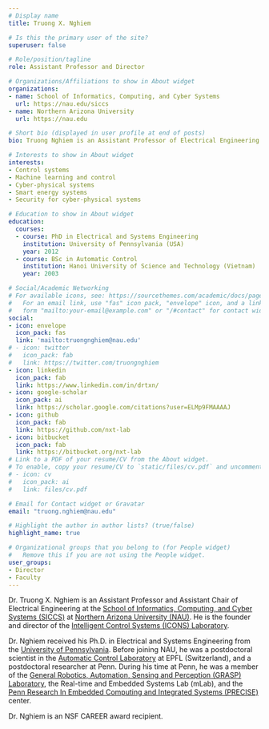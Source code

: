 ```yaml
---
# Display name
title: Truong X. Nghiem

# Is this the primary user of the site?
superuser: false

# Role/position/tagline
role: Assistant Professor and Director

# Organizations/Affiliations to show in About widget
organizations:
- name: School of Informatics, Computing, and Cyber Systems
  url: https://nau.edu/siccs
- name: Northern Arizona University
  url: https://nau.edu

# Short bio (displayed in user profile at end of posts)
bio: Truong Nghiem is an Assistant Professor of Electrical Engineering and the director of the ICONS Lab.

# Interests to show in About widget
interests:
- Control systems
- Machine learning and control
- Cyber-physical systems
- Smart energy systems
- Security for cyber-physical systems

# Education to show in About widget
education:
  courses:
  - course: PhD in Electrical and Systems Engineering
    institution: University of Pennsylvania (USA)
    year: 2012
  - course: BSc in Automatic Control
    institution: Hanoi University of Science and Technology (Vietnam)
    year: 2003

# Social/Academic Networking
# For available icons, see: https://sourcethemes.com/academic/docs/page-builder/#icons
#   For an email link, use "fas" icon pack, "envelope" icon, and a link in the
#   form "mailto:your-email@example.com" or "/#contact" for contact widget.
social:
- icon: envelope
  icon_pack: fas
  link: 'mailto:truongnghiem@nau.edu'
# - icon: twitter
#   icon_pack: fab
#   link: https://twitter.com/truongnghiem
- icon: linkedin
  icon_pack: fab
  link: https://www.linkedin.com/in/drtxn/
- icon: google-scholar
  icon_pack: ai
  link: https://scholar.google.com/citations?user=ELMp9FMAAAAJ
- icon: github
  icon_pack: fab
  link: https://github.com/nxt-lab
- icon: bitbucket
  icon_pack: fab
  link: https://bitbucket.org/nxt-lab
# Link to a PDF of your resume/CV from the About widget.
# To enable, copy your resume/CV to `static/files/cv.pdf` and uncomment the lines below.
# - icon: cv
#   icon_pack: ai
#   link: files/cv.pdf

# Email for Contact widget or Gravatar
email: "truong.nghiem@nau.edu"

# Highlight the author in author lists? (true/false)
highlight_name: true

# Organizational groups that you belong to (for People widget)
#   Remove this if you are not using the People widget.
user_groups:
- Director
- Faculty
---
```

<!-- [*Personal Website*](http://truongnghiem.com) -->

Dr. Truong X. Nghiem is an Assistant Professor and Assistant Chair of Electrical Engineering at the [School of Informatics, Computing, and Cyber Systems (SICCS)](https://nau.edu/school-of-informatics-computing-and-cyber-systems) at [Northern Arizona University (NAU)](https://nau.edu).
He is the founder and director of the [Intelligent Control Systems (ICONS) Laboratory](http://nxtlab.org).

Dr. Nghiem received his Ph.D. in Electrical and Systems Engineering from the [University of Pennsylvania](https://www.upenn.edu).
Before joining NAU, he was a postdoctoral scientist in the [Automatic Control Laboratory](https://la.epfl.ch) at EPFL (Switzerland), and a postdoctoral researcher at Penn.
During his time at Penn, he was a member of the [General Robotics, Automation, Sensing and Perception (GRASP) Laboratory](https://www.grasp.upenn.edu), the Real-time and Embedded Systems Lab (mLab), and the [Penn Research In Embedded Computing and Integrated Systems (PRECISE)](https://precise.seas.upenn.edu) center.

Dr. Nghiem is an NSF CAREER award recipient.

<!-- His research lies in the confluence of control, optimization, machine learning, and computation to address fundamental Cyber-Physical System (CPS) challenges across various domains. Of particular interest are data-driven methods for modeling, controlling, optimizing, and verifying CPS. He is also interested in developing hardware and software platforms for CPS. Application domains span from smart energy systems including smart buildings and smart grid, to transportation, industrial automation, and medical devices. -->
